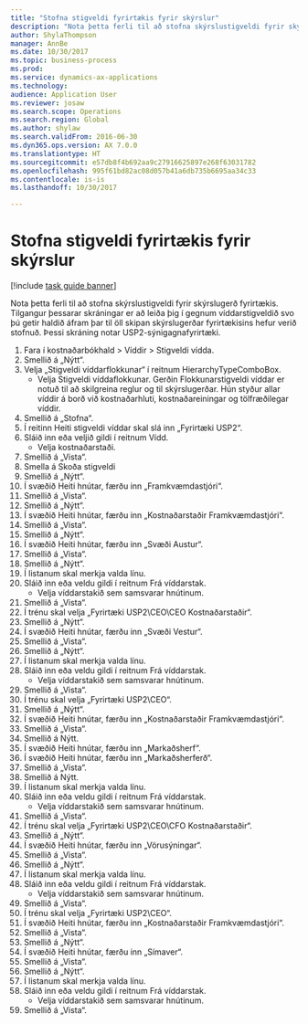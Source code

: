 ```yaml
--- 
title: "Stofna stigveldi fyrirtækis fyrir skýrslur"
description: "Nota þetta ferli til að stofna skýrslustigveldi fyrir skýrslugerð fyrirtækis."
author: ShylaThompson
manager: AnnBe
ms.date: 10/30/2017
ms.topic: business-process
ms.prod: 
ms.service: dynamics-ax-applications
ms.technology: 
audience: Application User
ms.reviewer: josaw
ms.search.scope: Operations
ms.search.region: Global
ms.author: shylaw
ms.search.validFrom: 2016-06-30
ms.dyn365.ops.version: AX 7.0.0
ms.translationtype: HT
ms.sourcegitcommit: e57db8f4b692aa9c27916625897e268f63031782
ms.openlocfilehash: 995f61bd82ac08d057b41a6db735b6695aa34c33
ms.contentlocale: is-is
ms.lasthandoff: 10/30/2017

---
```

# <a name="create-an-organization-report-hierarchy"></a>Stofna stigveldi fyrirtækis fyrir skýrslur

[!include [task guide banner](../../includes/task-guide-banner.md)]

Nota þetta ferli til að stofna skýrslustigveldi fyrir skýrslugerð fyrirtækis. Tilgangur þessarar skráningar er að leiða þig í gegnum víddarstigveldið svo þú getir haldið áfram þar til öll skipan skýrslugerðar fyrirtækisins hefur verið stofnuð. Þessi skráning notar USP2-sýnigagnafyrirtæki.

1. Fara í kostnaðarbókhald > Víddir > Stigveldi vídda.
2. Smellið á „Nýtt“.
3. Velja „Stigveldi víddarflokkunar“ í reitnum HierarchyTypeComboBox.
    * Velja Stigveldi víddaflokkunar. Gerðin Flokkunarstigveldi víddar er notuð til að skilgreina reglur og til skýrslugerðar. Hún styður allar víddir á borð við kostnaðarhluti, kostnaðareiningar og tölfræðilegar víddir.  
4. Smellið á „Stofna“.
5. Í reitinn Heiti stigveldi víddar skal slá inn „Fyrirtæki USP2“.
6. Sláið inn eða veljið gildi í reitnum Vídd.
    * Velja kostnaðarstaði.  
7. Smellið á „Vista“.
8. Smella á Skoða stigveldi
9. Smellið á „Nýtt“.
10. Í svæðið Heiti hnútar, færðu inn „Framkvæmdastjóri“.
11. Smellið á „Vista“.
12. Smellið á „Nýtt“.
13. Í svæðið Heiti hnútar, færðu inn „Kostnaðarstaðir Framkvæmdastjóri“.
14. Smellið á „Vista“.
15. Smellið á „Nýtt“.
16. Í svæðið Heiti hnútar, færðu inn „Svæði Austur“.
17. Smellið á „Vista“.
18. Smellið á „Nýtt“.
19. Í listanum skal merkja valda línu.
20. Sláið inn eða veldu gildi í reitnum Frá víddarstak.
    * Velja víddarstakið sem samsvarar hnútinum.  
21. Smellið á „Vista“.
22. Í trénu skal velja „Fyrirtæki USP2\CEO\CEO Kostnaðarstaðir“.
23. Smellið á „Nýtt“.
24. Í svæðið Heiti hnútar, færðu inn „Svæði Vestur“.
25. Smellið á „Vista“.
26. Smellið á „Nýtt“.
27. Í listanum skal merkja valda línu.
28. Sláið inn eða veldu gildi í reitnum Frá víddarstak.
    * Velja víddarstakið sem samsvarar hnútinum.  
29. Smellið á „Vista“.
30. Í trénu skal velja „Fyrirtæki USP2\CEO“.
31. Smellið á „Nýtt“.
32. Í svæðið Heiti hnútar, færðu inn „Kostnaðarstaðir Framkvæmdastjóri“.
33. Smellið á „Vista“.
34. Smellið á Nýtt.
35. Í svæðið Heiti hnútar, færðu inn „Markaðsherf“.
36. Í svæðið Heiti hnútar, færðu inn „Markaðsherferð“.
37. Smellið á „Vista“.
38. Smellið á Nýtt.
39. Í listanum skal merkja valda línu.
40. Sláið inn eða veldu gildi í reitnum Frá víddarstak.
    * Velja víddarstakið sem samsvarar hnútinum.  
41. Smellið á „Vista“.
42. Í trénu skal velja „Fyrirtæki USP2\CEO\CFO Kostnaðarstaðir“.
43. Smellið á „Nýtt“.
44. Í svæðið Heiti hnútar, færðu inn „Vörusýningar“.
45. Smellið á „Vista“.
46. Smellið á „Nýtt“.
47. Í listanum skal merkja valda línu.
48. Sláið inn eða veldu gildi í reitnum Frá víddarstak.
    * Velja víddarstakið sem samsvarar hnútinum.  
49. Smellið á „Vista“.
50. Í trénu skal velja „Fyrirtæki USP2\CEO“.
51. Í svæðið Heiti hnútar, færðu inn „Kostnaðarstaðir Framkvæmdastjóri“.
52. Smellið á „Vista“.
53. Smellið á „Nýtt“.
54. Í svæðið Heiti hnútar, færðu inn „Símaver“.
55. Smellið á „Vista“.
56. Smellið á „Nýtt“.
57. Í listanum skal merkja valda línu.
58. Sláið inn eða veldu gildi í reitnum Frá víddarstak.
    * Velja víddarstakið sem samsvarar hnútinum.  
59. Smellið á „Vista“.


